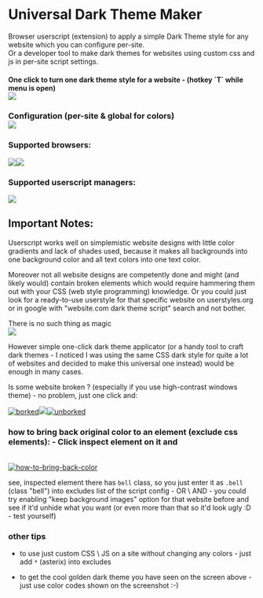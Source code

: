 <h1>Universal Dark Theme Maker</h1>
Browser userscript (extension) to apply a simple Dark Theme style for any website which you can configure per-site. 
<br>
Or a developer tool to make dark themes for websites using custom css and js in per-site script settings.

<h4>One click to turn one dark theme style for a website - (hotkey `T` while menu is open)
<br>
<img src="https://images2.imgbox.com/2c/dd/QrjeXsVA_o.png">

<h3>Configuration (per-site & global for colors)
<br>
<img src="https://user-images.githubusercontent.com/1309656/147600205-9088037b-d2b2-4125-a054-85d498dbff3f.png">

<h3>Supported browsers:</h3>
<img src=https://upload.wikimedia.org/wikipedia/commons/thumb/a/a5/Google_Chrome_icon_%28September_2014%29.svg/180px-Google_Chrome_icon_%28September_2014%29.svg.png><img src=https://upload.wikimedia.org/wikipedia/commons/thumb/e/e7/Mozilla_Firefox_3.5_logo_256.png/180px-Mozilla_Firefox_3.5_logo_256.png>

<h3>Supported userscript managers:</h3>
<a href="https://www.tampermonkey.net/"><img src=https://avatars2.githubusercontent.com/u/767504?s=120&v=4></a>

<h2><b>Important Notes:</b></h2>
Userscript works well on simplemistic website designs with little color gradients and lack of shades used, because it makes all backgrounds into one background color and all text colors into one text color.

Moreover not all website designs are competently done and might (and likely would) contain broken elements which would require hammering them out with your CSS (web style programming) knowledge. Or you could just look for a ready-to-use userstyle for that specific website on userstyles.org or in google with "website.com dark theme script" search and not bother.

There is no such thing as magic<br><img src="https://cdn.discordapp.com/emojis/369683046468681729.png">

However simple one-click dark theme applicator (or a handy tool to craft dark themes - I noticed I was using the same CSS dark style for quite a lot of websites and decided to make this universal one instead) would be enough in many cases.

Is some website broken ? (especially if you use high-contrast windows theme) - no problem, just one click and:<br>

<a href="https://ibb.co/BLwrLLv"><img src="https://i.ibb.co/BLwrLLv/borked.png" alt="borked" border="0"></a><img src="https://i.ibb.co/hs5W3VN/57116-1.png" border="0"><a href="https://ibb.co/YXk58SQ"><img src="https://i.ibb.co/YXk58SQ/unborked.png" alt="unborked" border="0"></a>

<h3>how to bring back original color to an element (exclude css elements): - Click inspect element on it and</h3><br>
<a href="https://ibb.co/1nCS5FD"><img src="https://i.ibb.co/1nCS5FD/how-to-bring-back-color.png" alt="how-to-bring-back-color" border="0"></a>

see, inspected element there has `bell` class, so you just enter it as `.bell` (class "bell") into excludes list of the script config - OR \ AND - you could try enabling "keep background images" option for that website before and see if it'd unhide what you want (or even more than that so it'd look ugly :D - test yourself)

<h3>other tips</h3>

- to use just custom CSS \ JS on a site without changing any colors - just add `*` (asterix) into excludes

- to get the cool golden dark theme you have seen on the screen above - just use color codes shown on the screenshot :-)
